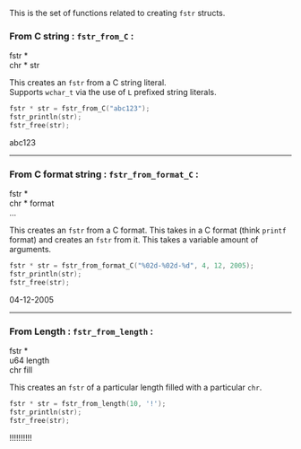 <link rel="preconnect" href="https://fonts.googleapis.com">
<link rel="preconnect" href="https://fonts.gstatic.com" crossorigin>
<link href="https://fonts.googleapis.com/css2?family=Playfair+Display:ital,wght@0,400..900;1,400..900&display=swap" rel="stylesheet">

This is the set of functions related to creating `fstr` structs.

### From C string : `fstr_from_C` :

<div class="arguments">
  <div class="ret">fstr *</div>
  <div class="arg">chr * str</div>
</div>

This creates an `fstr` from a C string literal. <br/>
Supports `wchar_t` via the use of `L` prefixed string literals.

```C
fstr * str = fstr_from_C("abc123");
fstr_println(str);
fstr_free(str);
```

<output>abc123</output>

---

### From C format string : `fstr_from_format_C` :

<div class="arguments">
  <div class="ret">fstr *</div>
  <div class="arg">chr * format</div>
  <div class="arg">...</div>
</div>

This creates an `fstr` from a C format. This takes in a C format (think `printf` format) and creates an `fstr` from it. This takes a variable amount of arguments.


```C
fstr * str = fstr_from_format_C("%02d-%02d-%d", 4, 12, 2005);
fstr_println(str);
fstr_free(str);
```

<output>04-12-2005</output>

---

### From Length : `fstr_from_length` :

<div class="arguments">
  <div class="ret">fstr *</div>
  <div class="arg">u64 length</div>
  <div class="arg">chr fill </div>
</div>

This creates an `fstr` of a particular length filled with a particular `chr`.

```C
fstr * str = fstr_from_length(10, '!');
fstr_println(str);
fstr_free(str);
```

<output>!!!!!!!!!!</output>
